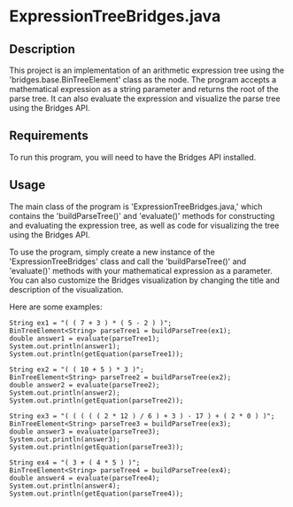 # ExpressionTreeBridges.java
## Description 
This project is an implementation of an arithmetic expression tree using the 'bridges.base.BinTreeElement<E>' class as the node. The program accepts a mathematical expression as a string parameter and returns the root of the parse tree. It can also evaluate the expression and visualize the parse tree using the Bridges API.
  
## Requirements 
To run this program, you will need to have the Bridges API installed.
  
## Usage 
  The main class of the program is 'ExpressionTreeBridges.java,' which contains the 'buildParseTree()' and 'evaluate()' methods for constructing and evaluating the expression tree, as well as code for visualizing the tree using the Bridges API.

To use the program, simply create a new instance of the 'ExpressionTreeBridges' class and call the 'buildParseTree()' and 'evaluate()' methods with your mathematical expression as a parameter. You can also customize the Bridges visualization by changing the title and description of the visualization.
 
  Here are some examples:
```String ex1 = "( ( 7 + 3 ) * ( 5 - 2 ) )";
String ex1 = "( ( 7 + 3 ) * ( 5 - 2 ) )";
BinTreeElement<String> parseTree1 = buildParseTree(ex1);
double answer1 = evaluate(parseTree1);
System.out.println(answer1);
System.out.println(getEquation(parseTree1));
```
  
  ```
String ex2 = "( ( 10 + 5 ) * 3 )";
BinTreeElement<String> parseTree2 = buildParseTree(ex2);
double answer2 = evaluate(parseTree2);
System.out.println(answer2);
System.out.println(getEquation(parseTree2));
```
  
  ```
String ex3 = "( ( ( ( ( 2 * 12 ) / 6 ) + 3 ) - 17 ) + ( 2 * 0 ) )";
BinTreeElement<String> parseTree3 = buildParseTree(ex3);
double answer3 = evaluate(parseTree3);
System.out.println(answer3);
System.out.println(getEquation(parseTree3));
```
  
  ```
String ex4 = "( 3 + ( 4 * 5 ) )";
BinTreeElement<String> parseTree4 = buildParseTree(ex4);
double answer4 = evaluate(parseTree4);
System.out.println(answer4);
System.out.println(getEquation(parseTree4));
```
